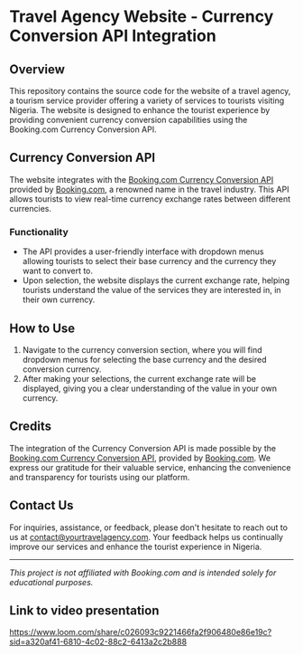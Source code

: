# Travel Agency Website - Currency Conversion API Integration

## Overview

This repository contains the source code for the  website of a travel agency, a tourism service provider offering a variety of services to tourists visiting Nigeria. The website is designed to enhance the tourist experience by providing convenient currency conversion capabilities using the Booking.com Currency Conversion API.

## Currency Conversion API

The website integrates with the [Booking.com Currency Conversion API](https://rapidapi.com/apidojo/api/booking) provided by [Booking.com](https://www.booking.com/), a renowned name in the travel industry. This API allows tourists to view real-time currency exchange rates between different currencies.

### Functionality

- The API provides a user-friendly interface with dropdown menus allowing tourists to select their base currency and the currency they want to convert to.
- Upon selection, the website displays the current exchange rate, helping tourists understand the value of the services they are interested in, in their own currency.

## How to Use

1. Navigate to the currency conversion section, where you will find dropdown menus for selecting the base currency and the desired conversion currency.
2. After making your selections, the current exchange rate will be displayed, giving you a clear understanding of the value in your own currency.

## Credits

The integration of the Currency Conversion API is made possible by the [Booking.com Currency Conversion API](https://rapidapi.com/apidojo/api/booking), provided by [Booking.com](https://www.booking.com/). We express our gratitude for their valuable service, enhancing the convenience and transparency for tourists using our platform.

## Contact Us

For inquiries, assistance, or feedback, please don't hesitate to reach out to us at [contact@yourtravelagency.com](mailto:contact@yourtravelagency.com). Your feedback helps us continually improve our services and enhance the tourist experience in Nigeria.

---

_This project is not affiliated with Booking.com and is intended solely for educational purposes._

## Link to video presentation
https://www.loom.com/share/c026093c9221466fa2f906480e86e19c?sid=a320af41-6810-4c02-88c2-6413a2c2b888


